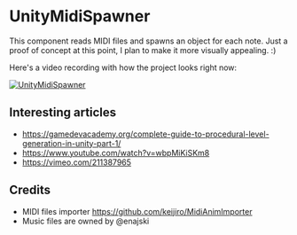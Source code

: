 # UnityMidiSpawner

This component reads MIDI files and spawns an object for each note. Just a proof of concept at this point, I plan to make it more visually appealing. :)

Here's a video recording with how the project looks right now:

[![UnityMidiSpawner](https://img.youtube.com/vi/YODaXBKT7gE/0.jpg)](https://www.youtube.com/watch?v=YODaXBKT7gE)

## Interesting articles

* https://gamedevacademy.org/complete-guide-to-procedural-level-generation-in-unity-part-1/
* https://www.youtube.com/watch?v=wbpMiKiSKm8
* https://vimeo.com/211387965

## Credits

* MIDI files importer https://github.com/keijiro/MidiAnimImporter
* Music files are owned by @enajski
